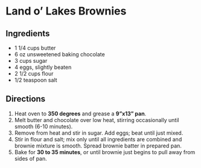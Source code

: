 # Land o’ Lakes Brownies

## Ingredients

- 1 1/4 cups butter
- 6 oz unsweetened baking chocolate
- 3 cups sugar
- 4 eggs, slightly beaten
- 2 1/2 cups flour 
- 1/2 teaspoon salt

## Directions

1. Heat oven to **350 degrees** and grease a **9”x13” pan**. 
2. Melt butter and chocolate over low heat, stirring occasionally until smooth (6-10 minutes). 
3. Remove from heat and stir in sugar. Add eggs; beat until just mixed. 
4. Stir in flour and salt; mix only until all ingredients are combined and brownie mixture is smooth. Spread brownie batter in prepared pan. 
5. Bake for **30 to 35 minutes**, or until brownie just begins to pull away from sides of pan. 